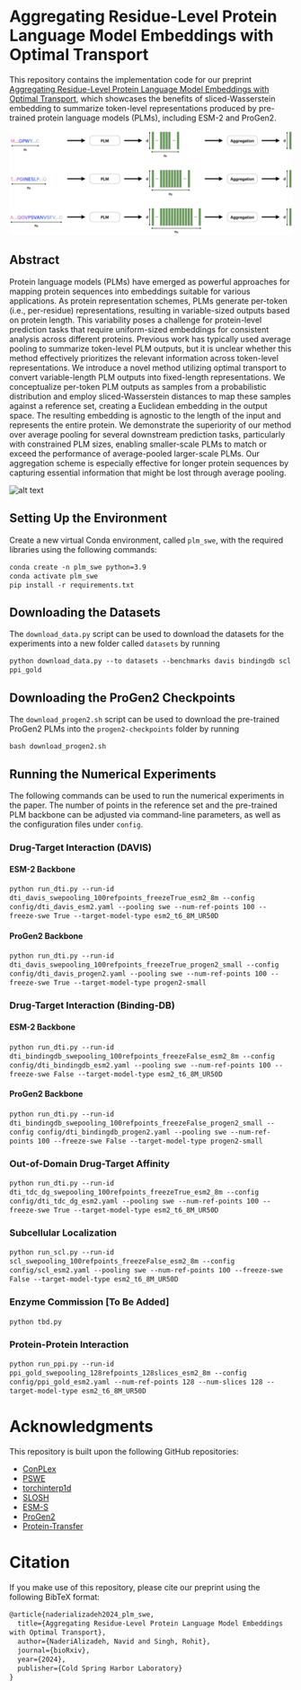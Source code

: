 # Aggregating Residue-Level Protein Language Model Embeddings with Optimal Transport

This repository contains the implementation code for our preprint [Aggregating Residue-Level Protein Language Model Embeddings with Optimal Transport](https://www.biorxiv.org/content/10.1101/2024.01.29.577794v1.abstract), which showcases the benefits of sliced-Wasserstein embedding to summarize token-level representations produced by pre-trained protein language models (PLMs), including ESM-2 and ProGen2.

![alt text](https://github.com/navid-naderi/PLM_SWE/blob/main/assets/pooling_plm.png?raw=true)

## Abstract

Protein language models (PLMs) have emerged as powerful approaches for mapping protein sequences into embeddings suitable for various applications. As protein representation schemes, PLMs generate per-token (i.e., per-residue) representations, resulting in variable-sized outputs based on protein length. This variability poses a challenge for protein-level prediction tasks that require uniform-sized embeddings for consistent analysis across different proteins. Previous work has typically used average pooling to summarize token-level PLM outputs, but it is unclear whether this method effectively prioritizes the relevant information across token-level representations. We introduce a novel method utilizing optimal transport to convert variable-length PLM outputs into fixed-length representations. We conceptualize per-token PLM outputs as samples from a probabilistic distribution and employ sliced-Wasserstein distances to map these samples against a reference set, creating a Euclidean embedding in the output space. The resulting embedding is agnostic to the length of the input and represents the entire protein. We demonstrate the superiority of our method over average pooling for several downstream prediction tasks, particularly with constrained PLM sizes, enabling smaller-scale PLMs to match or exceed the performance of average-pooled larger-scale PLMs. Our aggregation scheme is especially effective for longer protein sequences by capturing essential information that might be lost through average pooling.

![alt text](https://github.com/navid-naderi/PLM_SWE/blob/main/assets/fig_overview_swe.png?raw=true)

## Setting Up the Environment

Create a new virtual Conda environment, called `plm_swe`, with the required libraries using the following commands:

```
conda create -n plm_swe python=3.9
conda activate plm_swe
pip install -r requirements.txt
```

## Downloading the Datasets
The `download_data.py` script can be used to download the datasets for the experiments into a new folder called `datasets` by running

```
python download_data.py --to datasets --benchmarks davis bindingdb scl ppi_gold
```

## Downloading the ProGen2 Checkpoints
The `download_progen2.sh` script can be used to download the pre-trained ProGen2 PLMs into the `progen2-checkpoints` folder by running

```
bash download_progen2.sh
```

## Running the Numerical Experiments
The following commands can be used to run the numerical experiments in the paper. The number of points in the reference set and the pre-trained PLM backbone can be adjusted via command-line parameters, as well as the configuration files under `config`.

### Drug-Target Interaction (DAVIS)

#### ESM-2 Backbone

```
python run_dti.py --run-id dti_davis_swepooling_100refpoints_freezeTrue_esm2_8m --config config/dti_davis_esm2.yaml --pooling swe --num-ref-points 100 --freeze-swe True --target-model-type esm2_t6_8M_UR50D
```

#### ProGen2 Backbone

```
python run_dti.py --run-id dti_davis_swepooling_100refpoints_freezeTrue_progen2_small --config config/dti_davis_progen2.yaml --pooling swe --num-ref-points 100 --freeze-swe True --target-model-type progen2-small
```

### Drug-Target Interaction (Binding-DB)

#### ESM-2 Backbone

```
python run_dti.py --run-id dti_bindingdb_swepooling_100refpoints_freezeFalse_esm2_8m --config config/dti_bindingdb_esm2.yaml --pooling swe --num-ref-points 100 --freeze-swe False --target-model-type esm2_t6_8M_UR50D
```

#### ProGen2 Backbone

```
python run_dti.py --run-id dti_bindingdb_swepooling_100refpoints_freezeFalse_progen2_small --config config/dti_bindingdb_progen2.yaml --pooling swe --num-ref-points 100 --freeze-swe False --target-model-type progen2-small
```

### Out-of-Domain Drug-Target Affinity
```
python run_dti.py --run-id dti_tdc_dg_swepooling_100refpoints_freezeTrue_esm2_8m --config config/dti_tdc_dg_esm2.yaml --pooling swe --num-ref-points 100 --freeze-swe True --target-model-type esm2_t6_8M_UR50D
```

### Subcellular Localization
```
python run_scl.py --run-id scl_swepooling_100refpoints_freezeFalse_esm2_8m --config config/scl_esm2.yaml --pooling swe --num-ref-points 100 --freeze-swe False --target-model-type esm2_t6_8M_UR50D
```

### Enzyme Commission [To Be Added]
```
python tbd.py
```

### Protein-Protein Interaction
```
python run_ppi.py --run-id ppi_gold_swepooling_128refpoints_128slices_esm2_8m --config config/ppi_gold_esm2.yaml --num-ref-points 128 --num-slices 128 --target-model-type esm2_t6_8M_UR50D
```

# Acknowledgments

This repository is built upon the following GitHub repositories:
- [ConPLex](https://github.com/samsledje/ConPLex)
- [PSWE](https://github.com/navid-naderi/PSWE)
- [torchinterp1d](https://github.com/aliutkus/torchinterp1d)
- [SLOSH](https://github.com/mint-vu/SLOSH)
- [ESM-S](https://github.com/DeepGraphLearning/esm-s)
- [ProGen2](https://github.com/salesforce/progen/tree/main/progen2)
- [Protein-Transfer](https://github.com/microsoft/protein-transfer/tree/main)

# Citation

If you make use of this repository, please cite our preprint using the following BibTeX format:
```
@article{naderializadeh2024_plm_swe,
  title={Aggregating Residue-Level Protein Language Model Embeddings with Optimal Transport},
  author={NaderiAlizadeh, Navid and Singh, Rohit},
  journal={bioRxiv},
  year={2024},
  publisher={Cold Spring Harbor Laboratory}
}
```
